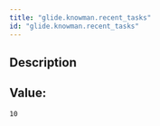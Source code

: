 ```yaml
---
title: "glide.knowman.recent_tasks"
id: "glide.knowman.recent_tasks"
---
```

## Description



## Value: 
```
10
```